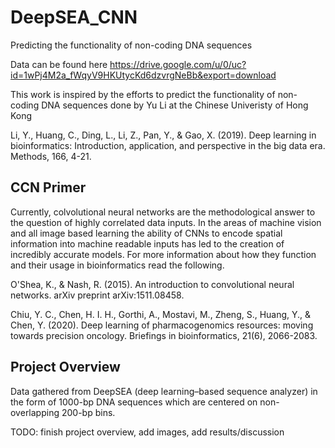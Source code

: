 # DeepSEA_CNN
Predicting the functionality of non-coding DNA sequences

Data can be found here https://drive.google.com/u/0/uc?id=1wPj4M2a_fWqyV9HKUtycKd6dzvrgNeBb&export=download

This work is inspired by the efforts to predict the functionality of non-coding DNA sequences done by Yu Li at the Chinese Univeristy of Hong Kong 

Li, Y., Huang, C., Ding, L., Li, Z., Pan, Y., & Gao, X. (2019). Deep learning in bioinformatics: Introduction, application, and perspective in the big data era. Methods, 166, 4-21.

## CCN Primer

Currently, colvolutional neural networks are the methodological answer to the question of highly correlated data inputs. In the areas of machine vision and all image based learning the ability of CNNs to encode spatial information into machine readable inputs has led to the creation of incredibly accurate models. For more information about how they function and their usage in bioinformatics read the following.

O'Shea, K., & Nash, R. (2015). An introduction to convolutional neural networks. arXiv preprint arXiv:1511.08458.

Chiu, Y. C., Chen, H. I. H., Gorthi, A., Mostavi, M., Zheng, S., Huang, Y., & Chen, Y. (2020). Deep learning of pharmacogenomics resources: moving towards precision oncology. Briefings in bioinformatics, 21(6), 2066-2083.

## Project Overview

Data gathered from DeepSEA (deep learning–based sequence analyzer) in the form of 1000-bp DNA sequences which are centered on non-overlapping 200-bp bins.

TODO: finish project overview, add images, add results/discussion

